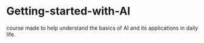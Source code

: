 # Getting-started-with-AI
course made to help understand the basics of AI and its applications in daily life.
